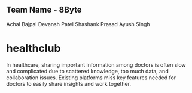 ## Team Name - 8Byte 
Achal Bajpai
Devansh Patel
Shashank Prasad
Ayush Singh

# healthclub
In  healthcare,  sharing  important  information  among doctors  is  often  slow  and  complicated  due  to scattered knowledge, too much data, and collaboration issues. Existing platforms miss key features needed for doctors  to  easily  share  insights  and  work  together.

